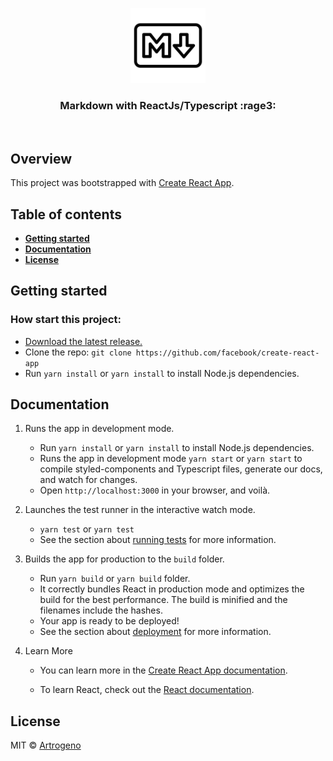 <p align="center">
  <a href="readme/">
    <img src="https://github.com/Artrogeno/react-markdown-editor/raw/master/src/assets/images/logo.svg" width=120 height=120 alt="React Markdown" />
  </a>
</p>
<h3 align="center">
  Markdown with ReactJs/Typescript :rage3:
</h3>

<br>

## Overview

This project was bootstrapped with [Create React App](https://github.com/facebook/create-react-app).

## Table of contents

- **[Getting started](#getting-started)**
- **[Documentation](#documentation)**
- **[License](#license)**

## Getting started

### How start this project:

- [Download the latest release.](https://github.com/facebook/create-react-app/archive/master.zip)
- Clone the repo: `git clone https://github.com/facebook/create-react-app`
- Run `yarn install` or `yarn install` to install Node.js dependencies.

## Documentation

1. Runs the app in development mode.

   - Run `yarn install` or `yarn install` to install Node.js dependencies.
   - Runs the app in development mode `yarn start` or `yarn start` to compile styled-components and Typescript files, generate our docs, and watch for changes.
   - Open `http://localhost:3000` in your browser, and voilà.

2. Launches the test runner in the interactive watch mode.

   - `yarn test` or `yarn test`
   - See the section about [running tests](https://facebook.github.io/create-react-app/docs/running-tests) for more information.

3. Builds the app for production to the `build` folder.

   - Run `yarn build` or `yarn build` folder.
   - It correctly bundles React in production mode and optimizes the build for the best performance.
     The build is minified and the filenames include the hashes.
   - Your app is ready to be deployed!
   - See the section about [deployment](https://facebook.github.io/create-react-app/docs/deployment) for more information.

4. Learn More

   - You can learn more in the [Create React App documentation](https://facebook.github.io/create-react-app/docs/getting-started).

   - To learn React, check out the [React documentation](https://reactjs.org/).

## License

MIT © [Artrogeno](https://github.com/Artrogeno)
